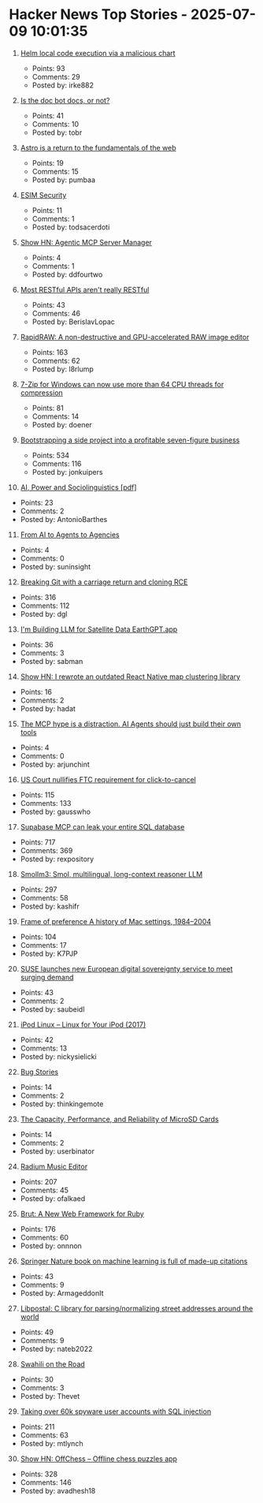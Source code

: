 # Hacker News Top Stories - 2025-07-09 10:01:35

1. [Helm local code execution via a malicious chart](https://github.com/helm/helm/security/advisories/GHSA-557j-xg8c-q2mm)
   - Points: 93
   - Comments: 29
   - Posted by: irke882

2. [Is the doc bot docs, or not?](https://www.robinsloan.com/lab/what-are-we-even-doing-here/)
   - Points: 41
   - Comments: 10
   - Posted by: tobr

3. [Astro is a return to the fundamentals of the web](https://websmith.studio/blog/astro-is-a-developers-dream/)
   - Points: 19
   - Comments: 15
   - Posted by: pumbaa

4. [ESIM Security](https://security-explorations.com/esim-security.html)
   - Points: 11
   - Comments: 1
   - Posted by: todsacerdoti

5. [Show HN: Agentic MCP Server Manager](https://ddfourtwo.github.io/install-mcp/)
   - Points: 4
   - Comments: 1
   - Posted by: ddfourtwo

6. [Most RESTful APIs aren't really RESTful](https://florian-kraemer.net//software-architecture/2025/07/07/Most-RESTful-APIs-are-not-really-RESTful.html)
   - Points: 43
   - Comments: 46
   - Posted by: BerislavLopac

7. [RapidRAW: A non-destructive and GPU-accelerated RAW image editor](https://github.com/CyberTimon/RapidRAW)
   - Points: 163
   - Comments: 62
   - Posted by: l8rlump

8. [7-Zip for Windows can now use more than 64 CPU threads for compression](https://www.7-zip.org/history.txt)
   - Points: 81
   - Comments: 14
   - Posted by: doener

9. [Bootstrapping a side project into a profitable seven-figure business](https://projectionlab.com/blog/we-reached-1m-arr-with-zero-funding)
   - Points: 534
   - Comments: 116
   - Posted by: jonkuipers

10. [AI, Power and Sociolinguistics [pdf]](https://www.researchgate.net/profile/Ico-Maly-2/publication/385703534_AI_power_and_sociolinguistics/links/6813618cdf0e3f544f502f05/AI-power-and-sociolinguistics.pdf)
   - Points: 23
   - Comments: 2
   - Posted by: AntonioBarthes

11. [From AI to Agents to Agencies](https://blog.nishantsoni.com/p/from-ai-to-agents-to-agencies-the)
   - Points: 4
   - Comments: 0
   - Posted by: suninsight

12. [Breaking Git with a carriage return and cloning RCE](https://dgl.cx/2025/07/git-clone-submodule-cve-2025-48384)
   - Points: 316
   - Comments: 112
   - Posted by: dgl

13. [I'm Building LLM for Satellite Data EarthGPT.app](https://www.earthgpt.app/)
   - Points: 36
   - Comments: 3
   - Posted by: sabman

14. [Show HN: I rewrote an outdated React Native map clustering library](https://github.com/suwi-lanji/rn-maps-clustering)
   - Points: 16
   - Comments: 2
   - Posted by: hadat

15. [The MCP hype is a distraction. AI Agents should just build their own tools](https://www.rtrvr.ai/blog/on-the-fly-toolgen)
   - Points: 4
   - Comments: 0
   - Posted by: arjunchint

16. [US Court nullifies FTC requirement for click-to-cancel](https://arstechnica.com/tech-policy/2025/07/us-court-cancels-ftc-rule-that-would-have-made-canceling-subscriptions-easier/)
   - Points: 115
   - Comments: 133
   - Posted by: gausswho

17. [Supabase MCP can leak your entire SQL database](https://www.generalanalysis.com/blog/supabase-mcp-blog)
   - Points: 717
   - Comments: 369
   - Posted by: rexpository

18. [Smollm3: Smol, multilingual, long-context reasoner LLM](https://huggingface.co/blog/smollm3)
   - Points: 297
   - Comments: 58
   - Posted by: kashifr

19. [Frame of preference A history of Mac settings, 1984–2004](https://aresluna.org/frame-of-preference/)
   - Points: 104
   - Comments: 17
   - Posted by: K7PJP

20. [SUSE launches new European digital sovereignty service to meet surging demand](https://www.zdnet.com/article/suse-launches-new-european-digital-sovereignty-support-service-to-meet-surging-demand/)
   - Points: 43
   - Comments: 2
   - Posted by: saubeidl

21. [iPod Linux – Linux for Your iPod (2017)](http://www.ipodlinux.org/)
   - Points: 42
   - Comments: 13
   - Posted by: nickysielicki

22. [Bug Stories](https://500mile.email/)
   - Points: 14
   - Comments: 2
   - Posted by: thinkingemote

23. [The Capacity, Performance, and Reliability of MicroSD Cards](https://www.bahjeez.com/the-great-microsd-card-survey/)
   - Points: 14
   - Comments: 2
   - Posted by: userbinator

24. [Radium Music Editor](http://users.notam02.no/~kjetism/radium/)
   - Points: 207
   - Comments: 45
   - Posted by: ofalkaed

25. [Brut: A New Web Framework for Ruby](https://naildrivin5.com/blog/2025/07/08/brut-a-new-web-framework-for-ruby.html)
   - Points: 176
   - Comments: 60
   - Posted by: onnnon

26. [Springer Nature book on machine learning is full of made-up citations](https://retractionwatch.com/2025/06/30/springer-nature-book-on-machine-learning-is-full-of-made-up-citations/)
   - Points: 43
   - Comments: 9
   - Posted by: ArmageddonIt

27. [Libpostal: C library for parsing/normalizing street addresses around the world](https://github.com/openvenues/libpostal)
   - Points: 49
   - Comments: 9
   - Posted by: nateb2022

28. [Swahili on the Road](https://www.historytoday.com/archive/behind-times/swahili-road)
   - Points: 30
   - Comments: 3
   - Posted by: Thevet

29. [Taking over 60k spyware user accounts with SQL injection](https://ericdaigle.ca/posts/taking-over-60k-spyware-user-accounts/)
   - Points: 211
   - Comments: 63
   - Posted by: mtlynch

30. [Show HN: OffChess – Offline chess puzzles app](https://offchess.com)
   - Points: 328
   - Comments: 146
   - Posted by: avadhesh18

